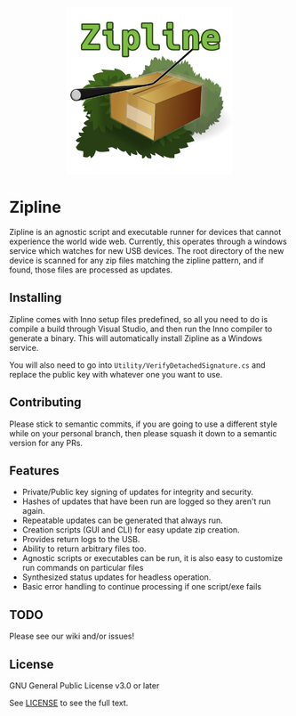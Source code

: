 <div style="text-align: center; width: 100%">
<img src="zipline-logo.svg" width="300" alt="Zipline logo" />
</div>

# Zipline

Zipline is an agnostic script and executable runner for devices that cannot experience the world wide web.  Currently, this operates through a windows service which watches for new USB devices.  The root directory of the new device is scanned for any zip files matching the zipline pattern, and if found, those files are processed as updates.

## Installing

Zipline comes with Inno setup files predefined, so all you need to do is compile a build through Visual Studio, and then run the Inno compiler to generate a binary.  This will automatically install Zipline as a Windows service.

You will also need to go into `Utility/VerifyDetachedSignature.cs` and replace the public key with whatever one you want to use.

## Contributing

Please stick to semantic commits, if you are going to use a different style while on your personal branch, then please squash it down to a semantic version for any PRs.

## Features

- Private/Public key signing of updates for integrity and security.
- Hashes of updates that have been run are logged so they aren't run again.
- Repeatable updates can be generated that always run.
- Creation scripts (GUI and CLI) for easy update zip creation.
- Provides return logs to the USB.
- Ability to return arbitrary files too.
- Agnostic scripts or executables can be run, it is also easy to customize run commands on particular files
- Synthesized status updates for headless operation.
- Basic error handling to continue processing if one script/exe fails

## TODO

Please see our wiki and/or issues!

## License

GNU General Public License v3.0 or later

See [LICENSE](LICENSE) to see the full text.

